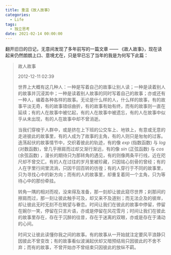 ```yaml
---
title: 重温《故人故事》
categories:
  - Life
tags:
  - 独立思考
date: 2021-02-14 00:00:00
---
```


翻开旧日的日记，无意间发现了多年前写的一篇文章 —— 《故人故事》，现在读起来仍然朗朗上口、意境尤在，只是早已忘了当年的我是为何写下此篇：

> 故人故事
> 
> 2012-12-11 02:39
> 
> 世界上大概有这几种人：一种是写着自己的故事让别人读；一种是读着别人的故事并沉浸其中；一种是读着别人故事的同时写着自己的故事；亦或还有一种人，编着各种各样的故事。无论是什么样的人，什么样的故事，有的故事平淡无奇，有的故事错综曲折，有的故事有始有终，而有的故事则一直在延续；有的人在故事中被忆起，有的人在故事中被遗忘，有的人在故事中似乎从未出现，有的人在故事中却不曾消逝。
> 
> 当我们穿梭于人群中，或是挤在上下班的公交车上、地铁上，有意或无意的走进彼此的故事里，有的人成为了故事的主角，有的人则只是匆匆的过客。迭荡起伏的故事情节中，交织着彼此的轨迹，有的像 *exp* (指数函数) 与 *log* (对数函数)，曾几乎擦肩而过却又渐行渐远，有的像 *sin* (正弦函数) 与 *cos* (余弦函数) ，漫长的期待只为那转角的遇见，有的则像两条平行线，近在咫尺却不曾交汇。有的人在过往的岁月里被珍藏，只因铭心刻骨的曾经；有的人在字里行间里流淌，只因千回百转的彷徨；有的人穿行于不同的故事里，只为寻找心中的新方向；而有的人的故事里，却重复着同一个主角，只为等待心中的那份牵挂。
> 
> 转角一隅的相对而视，没来得及准备，那一刻却让彼此窥尽世界；刹那间的擦肩而过，那一刻让彼此触手可及，却又来不及道别；而无法企及的彼岸，却让彼此无时无刻不在眺望与眷恋。时间让我们在彼此的故事中停留，停留在婉尔一笑，停留在只言片语，亦或是停留在风花雪月；时间让我们在彼此的故事里存在，存在于沉醉的往昔，存在于迷离的双眼，亦或是存在于涌动的心间。
> 
> 时间又让彼此读懂你我之间的故事。有的故事从一开始就注定要风平浪静只因彼此不曾变改；有的故事看似波澜起伏却又暗预结局只因彼此的不舍不弃；而有的故事，不曾开始亦不曾结束只因彼此的放纵不羁。
